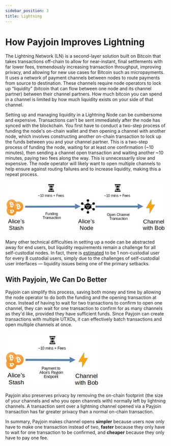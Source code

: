 ```yaml
---
sidebar_position: 3
title: Lightning
---
```

# How Payjoin Improves Lightning

The Lightning Network (LN) is a second-layer solution built on Bitcoin that takes transactions off-chain to allow for near-instant, final settlements with far lower fees, tremendously increasing transaction throughput, improving privacy, and allowing for new use cases for Bitcoin such as micropayments. It uses a network of payment channels between nodes to route payments from source to destination. These channels require node operators to lock up “liquidity” (bitcoin that can flow between one node and its channel partner) between their channel partners. How much bitcoin you can spend in a channel is limited by how much liquidity exists on your side of that channel.

Setting up and managing liquidity in a Lightning Node can be cumbersome and expensive. Transactions can't be sent immediately after the node has synced with the blockchain. You first have to conduct a two-step process of funding the node's on-chain wallet and then opening a channel with another node, which involves constructing another on-chain transaction to lock up the funds between you and your channel partner. This is a two-step process of funding the node, waiting for at least one confirmation (~10 minutes), then sending a channel open transaction and waiting another ~10 minutes, paying two fees along the way. This is unnecessarily slow and expensive. The node operator will likely want to open multiple channels to help ensure against routing failures and to increase liquidity, making this a repeat process.

![Typical Lightning Channel Open Process](./img/typical-channel-open.png)

Many other technical difficulties in setting up a node can be abstracted away for end users, but liquidity requirements remain a challenge for all self-custodial nodes. In fact, there is [estimated](https://river.com/learn/files/river-lightning-report-2023.pdf) to be 1 non-custodial user for every 8 custodial users, simply due to the challenges of self-custodial user interfaces — liquidity issues being one of the primary setbacks.

## With Payjoin, We Can Do Better
Payjoin can simplify this process, saving both money and time by allowing the node operator to do both the funding and the opening transaction at once. Instead of having to wait for two transactions to confirm to open one channel, they can wait for one transaction to confirm for as many channels as they'd like, provided they have sufficient funds. Since Payjoin can create transactions with multiple UTXOs, it can effectively batch transactions and open multiple channels at once.

![Lightning Channel Open with Payjoin](./img/pj-channel-open.png)

Payjoin also preserves privacy by removing the on-chain footprint (the size of your channels and who you open channels with) normally left by lightning channels. A transaction sent over a lightning channel opened via a Payjoin transaction has far greater privacy than a normal on-chain transaction.

In summary, Payjoin makes channel opens **simpler** because users now only have to make one transaction instead of two, **faster** because they only have to wait for one transaction to be confirmed, and **cheaper** because they only have to pay one fee.
